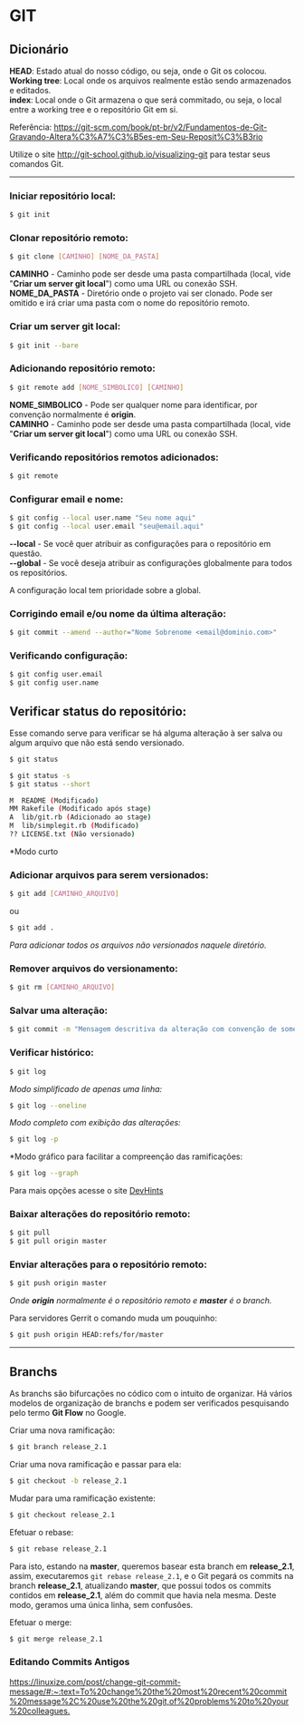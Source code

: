 # GIT

## Dicionário

**HEAD**: Estado atual do nosso código, ou seja, onde o Git os colocou.  
**Working tree**: Local onde os arquivos realmente estão sendo armazenados e editados.  
**index**: Local onde o Git armazena o que será commitado, ou seja, o local entre a working tree e o repositório Git em si.

Referência: <https://git-scm.com/book/pt-br/v2/Fundamentos-de-Git-Gravando-Altera%C3%A7%C3%B5es-em-Seu-Reposit%C3%B3rio>

Utilize o site <http://git-school.github.io/visualizing-git> para testar seus comandos Git.

---

### Iniciar repositório local:

```bash
$ git init
```

### Clonar repositório remoto:

```bash
$ git clone [CAMINHO] [NOME_DA_PASTA]
```

**CAMINHO** - Caminho pode ser desde uma pasta compartilhada (local, vide "**Criar um server git local**") como uma URL ou conexão SSH.  
**NOME_DA_PASTA** - Diretório onde o projeto vai ser clonado. Pode ser omitido e irá criar uma pasta com o nome do repositório remoto.

### Criar um server git local:

```bash
$ git init --bare
```

### Adicionando repositório remoto:

```bash
$ git remote add [NOME_SIMBOLICO] [CAMINHO]
```

**NOME_SIMBOLICO** - Pode ser qualquer nome para identificar, por convenção normalmente é **origin**.  
**CAMINHO** - Caminho pode ser desde uma pasta compartilhada (local, vide "**Criar um server git local**") como uma URL ou conexão SSH.

### Verificando repositórios remotos adicionados:

```bash
$ git remote
```

### Configurar email e nome:

```bash
$ git config --local user.name "Seu nome aqui"
$ git config --local user.email "seu@email.aqui"
```

**--local** - Se você quer atribuir as configurações para o repositório em questão.  
**--global** - Se você deseja atribuir as configurações globalmente para todos os repositórios.

A configuração local tem prioridade sobre a global.

### Corrigindo email e/ou nome da última alteração:

```bash
$ git commit --amend --author="Nome Sobrenome <email@dominio.com>"
```

### Verificando configuração:

```bash
$ git config user.email
$ git config user.name
```

## Verificar status do repositório:

Esse comando serve para verificar se há alguma alteração à ser salva ou algum arquivo que não está sendo versionado.

```bash
$ git status
```

```bash
$ git status -s
$ git status --short

M  README (Modificado)
MM Rakefile (Modificado após stage)
A  lib/git.rb (Adicionado ao stage)
M  lib/simplegit.rb (Modificado)
?? LICENSE.txt (Não versionado)
```

*Modo curto

### Adicionar arquivos para serem versionados:

```bash
$ git add [CAMINHO_ARQUIVO]
```

ou

```bash
$ git add .
```

*Para adicionar todos os arquivos não versionados naquele diretório.*

### Remover arquivos do versionamento:

```bash
$ git rm [CAMINHO_ARQUIVO]
```

### Salvar uma alteração:

```bash
$ git commit -m "Mensagem descritiva da alteração com convenção de somente uma linha"
```

### Verificar histórico:

```bash
$ git log
```

*Modo simplificado de apenas uma linha:*

```bash
$ git log --oneline
```

*Modo completo com exibição das alterações:*

```bash
$ git log -p
```

*Modo gráfico para facilitar a compreenção das ramificações:

```bash
$ git log --graph
```

Para mais opções acesse o site [DevHints](https://devhints.io/git-log)

### Baixar alterações do repositório remoto:

```bash
$ git pull
$ git pull origin master
```

### Enviar alterações para o repositório remoto:

```bash
$ git push origin master
```

*Onde **origin** normalmente é o repositório remoto e **master** é o branch.*

Para servidores Gerrit o comando muda um pouquinho:

```bash
$ git push origin HEAD:refs/for/master
```

---

## Branchs

As branchs são bifurcações no códico com o intuito de organizar. Há vários modelos de organização de branchs e podem ser verificados pesquisando pelo termo **Git Flow** no Google.

Criar uma nova ramificação:

```bash
$ git branch release_2.1
```

Criar uma nova ramificação e passar para ela:

```bash
$ git checkout -b release_2.1
```

Mudar para uma ramificação existente:

```bash
$ git checkout release_2.1
```

Efetuar o rebase:

```bash
$ git rebase release_2.1
```

Para isto, estando na **master**, queremos basear esta branch em **release_2.1**, assim, executaremos ``git rebase release_2.1``, e o Git pegará os commits na branch **release_2.1**, atualizando **master**, que possui todos os commits contidos em **release_2.1**, além do commit que havia nela mesma. Deste modo, geramos uma única linha, sem confusões.

Efetuar o merge:

```bash
$ git merge release_2.1
```

### Editando Commits Antigos

<https://linuxize.com/post/change-git-commit-message/#:~:text=To%20change%20the%20most%20recent%20commit%20message%2C%20use%20the%20git,of%20problems%20to%20your%20colleagues.>
